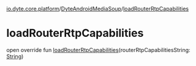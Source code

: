 [io.dyte.core.platform](../index.md)/[DyteAndroidMediaSoup](index.md)/[loadRouterRtpCapabilities](load-router-rtp-capabilities.md)

# loadRouterRtpCapabilities


open override fun [loadRouterRtpCapabilities](load-router-rtp-capabilities.md)(routerRtpCapabilitiesString: [String](https://kotlinlang.org/api/latest/jvm/stdlib/kotlin/-string/index.html))
